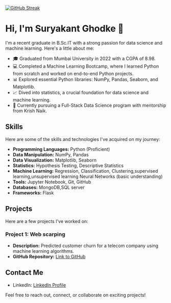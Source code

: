 [![GitHub Streak](https://streak-stats.demolab.com?user=rayliegh7&theme=highcontrast&hide_border=true)](https://git.io/streak-stats)

# Hi, I'm Suryakant Ghodke 👋

I'm a recent graduate in B.Sc.IT with a strong passion for data science and machine learning. Here's a little about me:

- 🎓 Graduated from Mumbai University in 2022 with a CGPA of 8.98.
- 💻 Completed a Machine Learning Bootcamp, where I learned Python from scratch and worked on end-to-end Python projects.
- 📊 Explored essential Python libraries: NumPy, Pandas, Seaborn, and Matplotlib.
- 📈 Dived into statistics, a crucial foundation for data science and machine learning.
- 🤖 Currently pursuing a Full-Stack Data Science program with mentorship from Krish Naik.

## Skills

Here are some of the skills and technologies I've acquired on my journey:

- **Programming Languages:** Python (Proficient)
- **Data Manipulation:** NumPy, Pandas
- **Data Visualization:** Matplotlib, Seaborn
- **Statistics:** Hypothesis Testing, Descriptive Statistics
- **Machine Learning:** Regression, Classification, Clustering,supervised learning,unsupervised learning Neural Networks (basic understanding)
- **Tools:** Jupyter Notebook, Git, GitHub
- **Databases:** MongoDB,SQL server
- **Frameworks:** Flask

## Projects

Here are a few projects I've worked on:

### Project 1: Web scarping

- **Description:** Predicted customer churn for a telecom company using machine learning algorithms.
- **GitHub Repository:** [Link to GitHub](https://github.com/rayliegh7/web-scraping-)





## Contact Me

- LinkedIn: [LinkedIn Profile](https://www.linkedin.com/in/suryakantghodake)

Feel free to reach out, connect, or collaborate on exciting projects!
